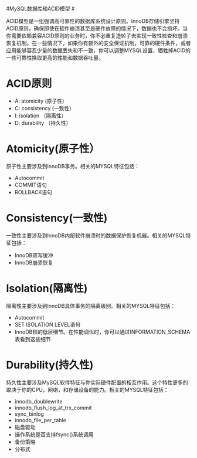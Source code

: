 #MySQL数据库和ACID模型 #

ACID模型是一组强调高可靠性的数据库系统设计原则。InnoDB存储引擎坚持ACID原则，确保即使在软件崩溃甚至是硬件故障的情况下，数据也不会损坏。当你需要依赖兼容ACID原则的业务时，你不必重复造轮子去实现一致性检查和崩溃恢复机制。在一些情况下，如果你有额外的安全保证机制，可靠的硬件条件，或者应用能够容忍少量的数据丢失和不一致，你可以调整MYSQL设置，牺牲掉ACID的一些可靠性换取更高的性能和数据吞吐量。

# ACID原则 #

- A: atomicity      (原子性)   
- C: consistency	(一致性)    
- I: isolation	   （隔离性）  
- D: durability	   （持久性） 


# Atomicity(原子性） #
原子性主要涉及到InnoDB事务。相关的MYSQL特征包括：

- Autocommit  
- COMMIT语句  
- ROLLBACK语句  

# Consistency(一致性) #
一致性主要涉及到InnoDB内部软件崩溃时的数据保护恢复机器。相关的MYSQL特征包括：

- InnoDB双写缓冲  
- InnoDB崩溃恢复  

# Isolation(隔离性) #
隔离性主要涉及到InnoDB具体事务的隔离级别。相关的MYSQL特征包括：

- Autocommit  
- SET ISOLATION LEVEL语句  
- InnoDB锁的低层细节。在性能调优时，你可以通过INFORMATION_SCHEMA表看到这些细节   

# Durability(持久性) #

持久性主要涉及MySQL软件特征与你实际硬件配置的相互作用。这个特性更多的取决于你的CPU，网络，和存储设备的能力。相关的MYSQL特征包括：

- innodb_doublewrite  
- innodb_flush_log_at_trx_commit  
- sync_binlog  
- innodb_file_per_table  
- 磁盘驱动  
- 操作系统是否支持fsync()系统调用  
- 备份策略
- 分布式  
